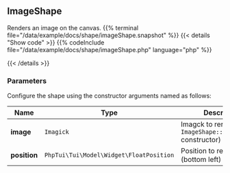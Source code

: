 ## ImageShape

Renders an image on the canvas.
{{% terminal file="/data/example/docs/shape/imageShape.snapshot" %}}
{{< details "Show code"  >}}
{{% codeInclude file="/data/example/docs/shape/imageShape.php" language="php" %}}

{{< /details >}}
### Parameters

Configure the shape using the constructor arguments named as follows:

| Name | Type | Description |
| --- | --- | --- |
| **image** | `Imagick` | Imagck to render (use `ImageShape::fromFilename` constructor) |
| **position** | `PhpTui\Tui\Model\Widget\FloatPosition` | Position to render at (bottom left) |